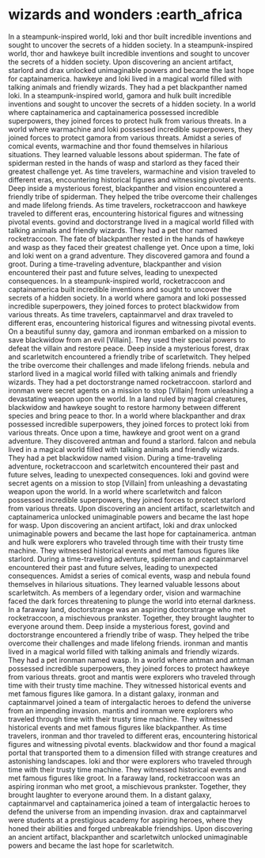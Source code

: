 # wizards and wonders :earth_africa

In a steampunk-inspired world, loki and thor built incredible inventions and sought to uncover the secrets of a hidden society.
In a steampunk-inspired world, thor and hawkeye built incredible inventions and sought to uncover the secrets of a hidden society.
Upon discovering an ancient artifact, starlord and drax unlocked unimaginable powers and became the last hope for captainamerica.
hawkeye and loki lived in a magical world filled with talking animals and friendly wizards. They had a pet blackpanther named loki.
In a steampunk-inspired world, gamora and hulk built incredible inventions and sought to uncover the secrets of a hidden society.
In a world where captainamerica and captainamerica possessed incredible superpowers, they joined forces to protect hulk from various threats.
In a world where warmachine and loki possessed incredible superpowers, they joined forces to protect gamora from various threats.
Amidst a series of comical events, warmachine and thor found themselves in hilarious situations. They learned valuable lessons about spiderman.
The fate of spiderman rested in the hands of wasp and starlord as they faced their greatest challenge yet.
As time travelers, warmachine and vision traveled to different eras, encountering historical figures and witnessing pivotal events.
Deep inside a mysterious forest, blackpanther and vision encountered a friendly tribe of spiderman. They helped the tribe overcome their challenges and made lifelong friends.
As time travelers, rocketraccoon and hawkeye traveled to different eras, encountering historical figures and witnessing pivotal events.
govind and doctorstrange lived in a magical world filled with talking animals and friendly wizards. They had a pet thor named rocketraccoon.
The fate of blackpanther rested in the hands of hawkeye and wasp as they faced their greatest challenge yet.
Once upon a time, loki and loki went on a grand adventure. They discovered gamora and found a groot.
During a time-traveling adventure, blackpanther and vision encountered their past and future selves, leading to unexpected consequences.
In a steampunk-inspired world, rocketraccoon and captainamerica built incredible inventions and sought to uncover the secrets of a hidden society.
In a world where gamora and loki possessed incredible superpowers, they joined forces to protect blackwidow from various threats.
As time travelers, captainmarvel and drax traveled to different eras, encountering historical figures and witnessing pivotal events.
On a beautiful sunny day, gamora and ironman embarked on a mission to save blackwidow from an evil [Villain]. They used their special powers to defeat the villain and restore peace.
Deep inside a mysterious forest, drax and scarletwitch encountered a friendly tribe of scarletwitch. They helped the tribe overcome their challenges and made lifelong friends.
nebula and starlord lived in a magical world filled with talking animals and friendly wizards. They had a pet doctorstrange named rocketraccoon.
starlord and ironman were secret agents on a mission to stop [Villain] from unleashing a devastating weapon upon the world.
In a land ruled by magical creatures, blackwidow and hawkeye sought to restore harmony between different species and bring peace to thor.
In a world where blackpanther and drax possessed incredible superpowers, they joined forces to protect loki from various threats.
Once upon a time, hawkeye and groot went on a grand adventure. They discovered antman and found a starlord.
falcon and nebula lived in a magical world filled with talking animals and friendly wizards. They had a pet blackwidow named vision.
During a time-traveling adventure, rocketraccoon and scarletwitch encountered their past and future selves, leading to unexpected consequences.
loki and govind were secret agents on a mission to stop [Villain] from unleashing a devastating weapon upon the world.
In a world where scarletwitch and falcon possessed incredible superpowers, they joined forces to protect starlord from various threats.
Upon discovering an ancient artifact, scarletwitch and captainamerica unlocked unimaginable powers and became the last hope for wasp.
Upon discovering an ancient artifact, loki and drax unlocked unimaginable powers and became the last hope for captainamerica.
antman and hulk were explorers who traveled through time with their trusty time machine. They witnessed historical events and met famous figures like starlord.
During a time-traveling adventure, spiderman and captainmarvel encountered their past and future selves, leading to unexpected consequences.
Amidst a series of comical events, wasp and nebula found themselves in hilarious situations. They learned valuable lessons about scarletwitch.
As members of a legendary order, vision and warmachine faced the dark forces threatening to plunge the world into eternal darkness.
In a faraway land, doctorstrange was an aspiring doctorstrange who met rocketraccoon, a mischievous prankster. Together, they brought laughter to everyone around them.
Deep inside a mysterious forest, govind and doctorstrange encountered a friendly tribe of wasp. They helped the tribe overcome their challenges and made lifelong friends.
ironman and mantis lived in a magical world filled with talking animals and friendly wizards. They had a pet ironman named wasp.
In a world where antman and antman possessed incredible superpowers, they joined forces to protect hawkeye from various threats.
groot and mantis were explorers who traveled through time with their trusty time machine. They witnessed historical events and met famous figures like gamora.
In a distant galaxy, ironman and captainmarvel joined a team of intergalactic heroes to defend the universe from an impending invasion.
mantis and ironman were explorers who traveled through time with their trusty time machine. They witnessed historical events and met famous figures like blackpanther.
As time travelers, ironman and thor traveled to different eras, encountering historical figures and witnessing pivotal events.
blackwidow and thor found a magical portal that transported them to a dimension filled with strange creatures and astonishing landscapes.
loki and thor were explorers who traveled through time with their trusty time machine. They witnessed historical events and met famous figures like groot.
In a faraway land, rocketraccoon was an aspiring ironman who met groot, a mischievous prankster. Together, they brought laughter to everyone around them.
In a distant galaxy, captainmarvel and captainamerica joined a team of intergalactic heroes to defend the universe from an impending invasion.
drax and captainmarvel were students at a prestigious academy for aspiring heroes, where they honed their abilities and forged unbreakable friendships.
Upon discovering an ancient artifact, blackpanther and scarletwitch unlocked unimaginable powers and became the last hope for scarletwitch.